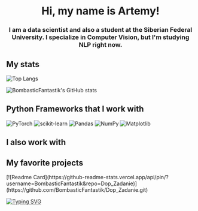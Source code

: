 <div align="center">
  <h1>Hi, my name is Artemy!</h1>

  ### I am a data scientist and also a student at the Siberian Federal University. I specialize in Computer Vision, but I'm studying NLP right now.
</div>
<h2>My stats</h2>

![Top Langs](https://github-readme-stats.vercel.app/api/top-langs/?username=BombasticFantastik&layout=compact) 

![BombasticFantastik's GitHub stats](https://github-readme-stats.vercel.app/apiusername=BombasticFantastik&show_icons=true&theme=radical)

<h2>Python Frameworks that I work with</h2>

![PyTorch](https://img.shields.io/badge/PyTorch-%23EE4C2C.svg?style=for-the-badge&logo=PyTorch&logoColor=white) ![scikit-learn](https://img.shields.io/badge/scikit--learn-%23F7931E.svg?style=for-the-badge&logo=scikit-learn&logoColor=white) ![Pandas](https://img.shields.io/badge/pandas-%23150458.svg?style=for-the-badge&logo=pandas&logoColor=white) ![NumPy](https://img.shields.io/badge/numpy-%23013243.svg?style=for-the-badge&logo=numpy&logoColor=white) ![Matplotlib](https://img.shields.io/badge/Matplotlib-%23ffffff.svg?style=for-the-badge&logo=Matplotlib&logoColor=black)
<h2>I also work with</h2>

<h2>My favorite projects</h2>
[![Readme Card](https://github-readme-stats.vercel.app/api/pin/?username=BombasticFantastik&repo=Dop_Zadanie)](https://github.com/BombasticFantastik/Dop_Zadanie.git)


[![Typing SVG](https://readme-typing-svg.herokuapp.com?color=%2336BCF7&lines=Data+science+forever)](https://git.io/typing-svg)
